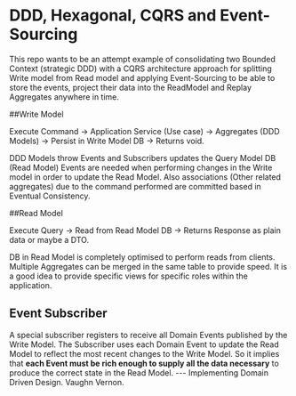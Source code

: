 # DDD, Hexagonal, CQRS and Event-Sourcing

This repo wants to be an attempt example of consolidating two Bounded Context (strategic DDD) with a CQRS architecture approach for splitting Write model from Read model and applying Event-Sourcing to be able to store the events, project their data into the ReadModel and Replay Aggregates anywhere in time.

##Write Model

Execute Command -> Application Service (Use case) -> Aggregates (DDD Models) -> Persist in Write Model DB -> Returns void.

DDD Models throw Events and Subscribers updates the Query Model DB (Read Model)
Events are needed when performing changes in the Write model in order to update the Read Model. Also associations (Other related aggregates) due to the command performed are committed based in Eventual Consistency.


##Read Model

Execute Query -> Read from Read Model DB -> Returns Response as plain data or maybe a DTO.

DB in Read Model is completely optimised to perform reads from clients. Multiple Aggregates can be merged in the same table to provide speed.
It is a good idea to provide specific views for specific roles within the application.


## Event Subscriber

A special subscriber registers to receive all Domain Events published by the Write Model.
The Subscriber uses each Domain Event to update the Read Model to reflect the most recent changes to the Write Model.
So it implies that **each Event must be rich enough to supply all the data necessary** to produce the correct state in the Read Model. 
--- Implementing Domain Driven Design. Vaughn Vernon.
